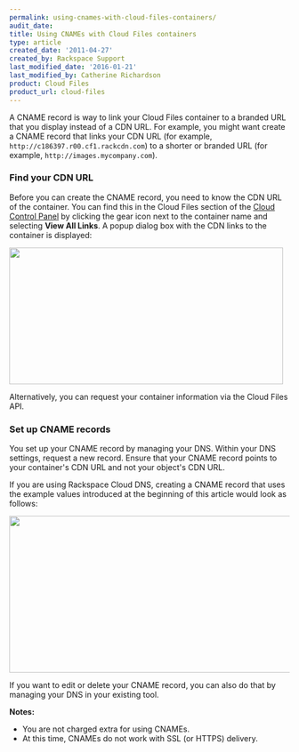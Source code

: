 ```yaml
---
permalink: using-cnames-with-cloud-files-containers/
audit_date:
title: Using CNAMEs with Cloud Files containers
type: article
created_date: '2011-04-27'
created_by: Rackspace Support
last_modified_date: '2016-01-21'
last_modified_by: Catherine Richardson
product: Cloud Files
product_url: cloud-files
---
```


A CNAME record is way to link your Cloud Files container to a branded
URL that you display instead of a CDN URL. For example, you might want
create a CNAME record that links your CDN URL (for example,
`http://c186397.r00.cf1.rackcdn.com`) to a shorter or branded URL (for
example, `http://images.mycompany.com`).

### Find your CDN URL

Before you can create the CNAME record, you need to know the CDN URL of
the container. You can find this in the Cloud Files section of the
[Cloud Control Panel](https://mycloud.rackspace.com) by clicking the
gear icon next to the container name and selecting **View All Links**. A
popup dialog box with the CDN links to the container is displayed:

<img src="{% asset_path cloud-files/using-cnames-with-cloud-files-containers/1080-2_2.png %}" width="492" height="246" />

Alternatively, you can request your container information via the Cloud
Files API.

### Set up CNAME records

You set up your CNAME record by managing your DNS. Within your DNS
settings, request a new record. Ensure that your CNAME record points to
your container's CDN URL and not your object's CDN URL.

If you are using Rackspace Cloud DNS, creating a CNAME record that uses
the example values introduced at the beginning of this article would
look as follows:

<img src="{% asset_path cloud-files/using-cnames-with-cloud-files-containers/cnameadd.png %}" width="516" height="282" />

If you want to edit or delete your CNAME record, you can also do that by
managing your DNS in your existing tool.

**Notes:**

-   You are not charged extra for using CNAMEs.
-   At this time, CNAMEs do not work with SSL (or HTTPS) delivery.


